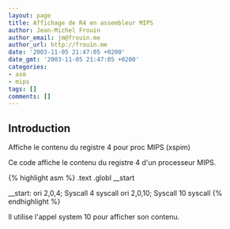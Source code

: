 ```yaml
---
layout: page
title: Affichage de R4 en assembleur MIPS
author: Jean-Michel Frouin
author_email: jm@frouin.me
author_url: http://frouin.me
date: '2003-11-05 21:47:05 +0200'
date_gmt: '2003-11-05 21:47:05 +0200'
categories:
- asm
- mips
tags: []
comments: []
---
```

<h2>Introduction</h2>
<p>Affiche le contenu du registre 4 pour proc MIPS (xspim)</p>
<!--more-->
Ce code affiche le contenu du registre 4 d'un processeur MIPS.

{% highlight asm %}
    .text
    .globl    __start

__start:  ori   $2,$0,4;  Syscall 4
    syscall
    ori   $2,$0,10; Syscall 10
    syscall
{% endhighlight %}

Il utilise l'appel system 10 pour afficher son contenu.
